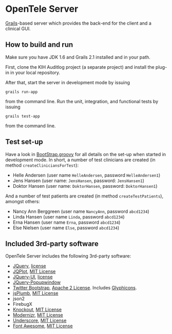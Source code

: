 OpenTele Server
===============
[Grails](http://grails.org/)-based server which provides the back-end for the client and a clinical GUI.

How to build and run
--------------------
Make sure you have JDK 1.6 and Grails 2.1 installed and in your path.

First, clone the KIH Auditlog project (a separate project) and install the plug-in in your local repository.

After that, start the server in development mode by issuing

    grails run-app

from the command line. Run the unit, integration, and functional tests by issuing

    grails test-app

from the command line.

Test set-up
-----------
Have a look in [BootStrap.groovy](grails-app/conf/BootStrap.groovy) for all details on the set-up when
started in development mode. In short, a number of test clinicians are created (in method
``createCliniciansForTest``):

* Helle Andersen (user name ``HelleAndersen``, password ``HelleAndersen1``)
* Jens Hansen (user name: ``JensHansen``, password: ``JensHansen1``)
* Doktor Hansen (user name: ``DoktorHansen``, password: ``DoktorHansen1``)

And a number of test patients are created (in method ``createTestPatients``), amongst others:

* Nancy Ann Berggreen (user name ``NancyAnn``, password ``abcd1234``)
* Linda Hansen (user name ``Linda``, password ``abcd1234``)
* Erna Hansen (user name ``Erna``, password ``abcd1234``)
* Else Nielsen (user name ``Else``, password ``abcd1234``)

Included 3rd-party software
---------------------------
OpenTele Server includes the following 3rd-party software:

* [JQuery](http://jquery.com/), [license](licenses/jquery-license.txt)
* [JQPlot](http://www.jqplot.com/), [MIT License](licenses/jqplot-license.txt)
* [JQuery-UI](http://jqueryui.com/), [license](licenses/jquery-ui-license.txt)
* [JQuery-Popupwindow](http://swip.codylindley.com/popupWindowDemo.html)
* [Twitter Bootstrap](http://getbootstrap.com/), [Apache 2 License](licenses/twitter-bootstrap-license.txt). Includes [Glyphicons](http://glyphicons.com/).
* [jsPlumb](http://jsplumbtoolkit.com/home/jquery.html), [MIT License](licenses/jsplumb-license.txt)
* json2
* FirebugX
* [Knockout](http://knockoutjs.com/), [MIT License](http://www.opensource.org/licenses/mit-license.php)
* [Modernizr](http://modernizr.com/), [MIT License](licenses/modernizr-license.txt)
* [Underscore](http://underscorejs.org/), [MIT License](licenses/underscore-license.txt)
* [Font Awesome](http://fortawesome.github.io/Font-Awesome/), [MIT License](http://opensource.org/licenses/mit-license.html)